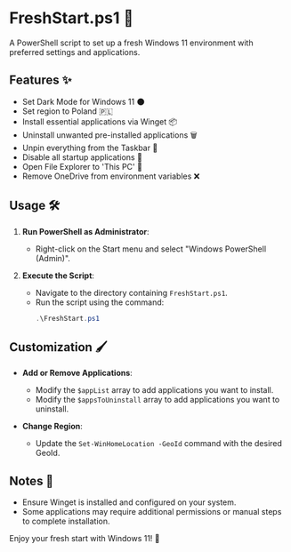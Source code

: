 # FreshStart.ps1 🚀

A PowerShell script to set up a fresh Windows 11 environment with preferred settings and applications.

## Features ✨

- Set Dark Mode for Windows 11 🌑
- Set region to Poland 🇵🇱
- Install essential applications via Winget 📦
- Uninstall unwanted pre-installed applications 🗑️
- Unpin everything from the Taskbar 📌
- Disable all startup applications 🚫
- Open File Explorer to 'This PC' 📂
- Remove OneDrive from environment variables ❌

## Usage 🛠️

1. **Run PowerShell as Administrator**:
   - Right-click on the Start menu and select "Windows PowerShell (Admin)".
   
2. **Execute the Script**:
   - Navigate to the directory containing `FreshStart.ps1`.
   - Run the script using the command:
     ```powershell
     .\FreshStart.ps1
     ```

## Customization 🖌️

- **Add or Remove Applications**:
  - Modify the `$appList` array to add applications you want to install.
  - Modify the `$appsToUninstall` array to add applications you want to uninstall.

- **Change Region**:
  - Update the `Set-WinHomeLocation -GeoId` command with the desired GeoId.

## Notes 📝

- Ensure Winget is installed and configured on your system.
- Some applications may require additional permissions or manual steps to complete installation.

Enjoy your fresh start with Windows 11! 🎉
